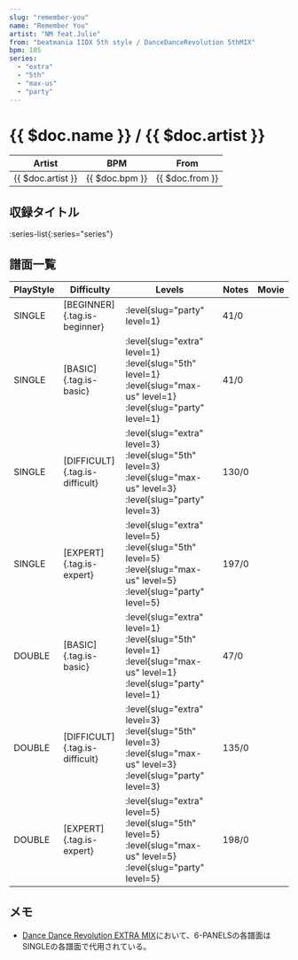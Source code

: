 ```yaml
---
slug: "remember-you"
name: "Remember You"
artist: "NM feat.Julie"
from: "beatmania IIDX 5th style / DanceDanceRevolution 5thMIX"
bpm: 105
series:
  - "extra"
  - "5th"
  - "max-us"
  - "party"
---
```


# {{ $doc.name }} / {{ $doc.artist }}

|Artist|BPM|From|
|------|---|----|
|{{ $doc.artist }}|{{ $doc.bpm }}|{{ $doc.from }}|

## 収録タイトル

:series-list{:series="series"}

## 譜面一覧

|PlayStyle|Difficulty|Levels|Notes|Movie|
|---------|----------|------|-----|-----|
|SINGLE|[BEGINNER]{.tag.is-beginner}|<div class="field is-grouped is-grouped-multiline">:level{slug="party" level=1}</div>|41/0||
|SINGLE|[BASIC]{.tag.is-basic}|<div class="field is-grouped is-grouped-multiline">:level{slug="extra" level=1} :level{slug="5th" level=1} :level{slug="max-us" level=1} :level{slug="party" level=1}</div>|41/0||
|SINGLE|[DIFFICULT]{.tag.is-difficult}|<div class="field is-grouped is-grouped-multiline">:level{slug="extra" level=3} :level{slug="5th" level=3} :level{slug="max-us" level=3} :level{slug="party" level=3}</div>|130/0||
|SINGLE|[EXPERT]{.tag.is-expert}|<div class="field is-grouped is-grouped-multiline">:level{slug="extra" level=5} :level{slug="5th" level=5} :level{slug="max-us" level=5} :level{slug="party" level=5}</div>|197/0||
|DOUBLE|[BASIC]{.tag.is-basic}|<div class="field is-grouped is-grouped-multiline">:level{slug="extra" level=1} :level{slug="5th" level=1} :level{slug="max-us" level=1} :level{slug="party" level=1}</div>|47/0||
|DOUBLE|[DIFFICULT]{.tag.is-difficult}|<div class="field is-grouped is-grouped-multiline">:level{slug="extra" level=3} :level{slug="5th" level=3} :level{slug="max-us" level=3} :level{slug="party" level=3}</div>|135/0||
|DOUBLE|[EXPERT]{.tag.is-expert}|<div class="field is-grouped is-grouped-multiline">:level{slug="extra" level=5} :level{slug="5th" level=5} :level{slug="max-us" level=5} :level{slug="party" level=5}</div>|198/0||

## メモ

- [Dance Dance Revolution EXTRA MIX](/series/extra)において、6-PANELSの各譜面はSINGLEの各譜面で代用されている。

